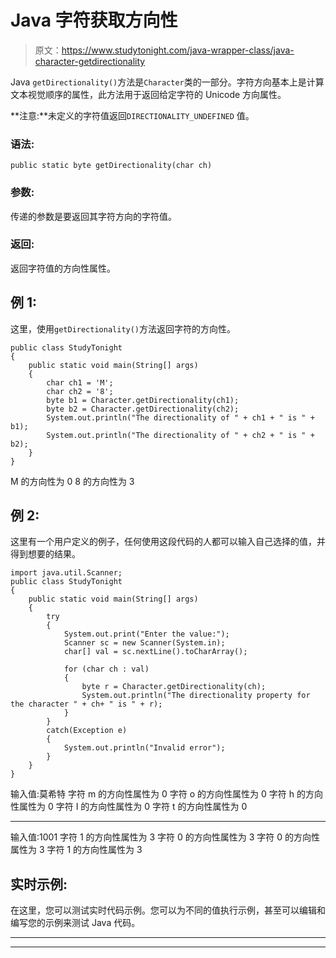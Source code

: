# Java 字符获取方向性

> 原文：<https://www.studytonight.com/java-wrapper-class/java-character-getdirectionality>

Java `getDirectionality()`方法是`Character`类的一部分。字符方向基本上是计算文本视觉顺序的属性，此方法用于返回给定字符的 Unicode 方向属性。

**注意:**未定义的字符值返回`DIRECTIONALITY_UNDEFINED` 值。

### 语法:

```
public static byte getDirectionality(char ch) 
```

### 参数:

传递的参数是要返回其字符方向的字符值。

### 返回:

返回字符值的方向性属性。

## 例 1:

这里，使用`getDirectionality()`方法返回字符的方向性。

```
public class StudyTonight 
{  
	public static void main(String[] args)
	{         
		char ch1 = 'M';  
		char ch2 = '8';  
		byte b1 = Character.getDirectionality(ch1);  
		byte b2 = Character.getDirectionality(ch2);  
		System.out.println("The directionality of " + ch1 + " is " + b1);  
		System.out.println("The directionality of " + ch2 + " is " + b2);  
	}  
} 
```

M 的方向性为 0
8 的方向性为 3

## 例 2:

这里有一个用户定义的例子，任何使用这段代码的人都可以输入自己选择的值，并得到想要的结果。

```
import java.util.Scanner;
public class StudyTonight 
{  
	public static void main(String[] args)
	{         
		try
		{
			System.out.print("Enter the value:");  
			Scanner sc = new Scanner(System.in);  
			char[] val = sc.nextLine().toCharArray();  

			for (char ch : val)
			{  
				byte r = Character.getDirectionality(ch);   
				System.out.println("The directionality property for the character " + ch+ " is " + r);       
			}
		}
		catch(Exception e)
		{
			System.out.println("Invalid error");
		}
	}
} 
```

输入值:莫希特
字符 m 的方向性属性为 0
字符 o 的方向性属性为 0
字符 h 的方向性属性为 0
字符 I 的方向性属性为 0
字符 t 的方向性属性为 0
* * * * * * * * * * * * * * * * * * * * * * * * * * * * * * * * * * * * * * * * * * * * * * * * * * * * * * * * * * *
输入值:1001
字符 1 的方向性属性为 3
字符 0 的方向性属性为 3
字符 0 的方向性属性为 3
字符 1 的方向性属性为 3

## 实时示例:

在这里，您可以测试实时代码示例。您可以为不同的值执行示例，甚至可以编辑和编写您的示例来测试 Java 代码。

* * *

* * *